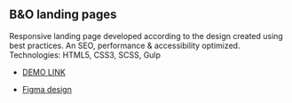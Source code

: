 ## B&O landing pages

Responsive landing page developed according to the design created using best practices.
An SEO, performance & accessibility optimized.
Technologies: HTML5, CSS3, SCSS, Gulp

- [DEMO LINK](https://denyssheremeta.github.io/b-o_landing/)

- [Figma design](https://www.figma.com/file/DtkQmQ797hk0nI4KfMi2Uq/BOSE-New-Version?type=design&node-id=6817-212&t=ZTV6Gl8NzaWkJ4FK-0)
